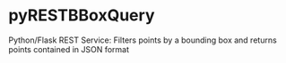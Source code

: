 # pyRESTBBoxQuery
Python/Flask REST Service: Filters points by a bounding box and returns points contained in JSON format
